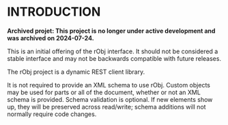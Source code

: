 INTRODUCTION
============

**Archived projet: This project is no longer under active development and was archived on 2024-07-24.**

This is an initial offering of the rObj interface.  It should not be
considered a stable interface and may not be backwards compatible
with future releases.

The rObj project is a dynamic REST client library.

It is not required to provide an XML schema to use rObj.  Custom
objects may be used for parts or all of the document, whether or
not an XML schema is provided.  Schema validation is optional.
If new elements show up, they will be preserved across read/write;
schema additions will not normally require code changes.

